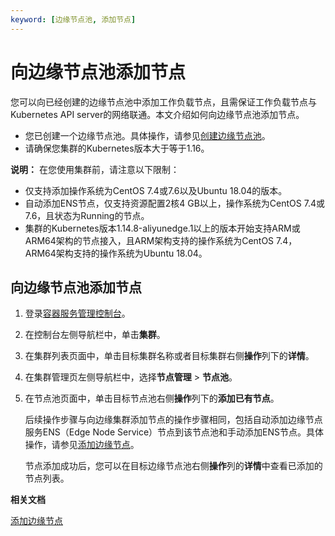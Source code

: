 ```yaml
---
keyword: [边缘节点池, 添加节点]
---
```


# 向边缘节点池添加节点

您可以向已经创建的边缘节点池中添加工作负载节点，且需保证工作负载节点与Kubernetes API server的网络联通。本文介绍如何向边缘节点池添加节点。

-   您已创建一个边缘节点池。具体操作，请参见[创建边缘节点池](/cn.zh-CN/边缘容器服务ACK@Edge用户指南/边缘单元化管理/边缘节点池管理/创建边缘节点池.md)。
-   请确保您集群的Kubernetes版本大于等于1.16。

**说明：** 在您使用集群前，请注意以下限制：

-   仅支持添加操作系统为CentOS 7.4或7.6以及Ubuntu 18.04的版本。
-   自动添加ENS节点，仅支持资源配置2核4 GB以上，操作系统为CentOS 7.4或7.6，且状态为Running的节点。
-   集群的Kubernetes版本1.14.8-aliyunedge.1以上的版本开始支持ARM或ARM64架构的节点接入，且ARM架构支持的操作系统为CentOS 7.4，ARM64架构支持的操作系统为Ubuntu 18.04。

## 向边缘节点池添加节点

1.  登录[容器服务管理控制台](https://cs.console.aliyun.com)。

2.  在控制台左侧导航栏中，单击**集群**。

3.  在集群列表页面中，单击目标集群名称或者目标集群右侧**操作**列下的**详情**。

4.  在集群管理页左侧导航栏中，选择**节点管理** \> **节点池**。

5.  在节点池页面中，单击目标节点池右侧**操作**列下的**添加已有节点**。

    后续操作步骤与向边缘集群添加节点的操作步骤相同，包括自动添加边缘节点服务ENS（Edge Node Service）节点到该节点池和手动添加ENS节点。具体操作，请参见[添加边缘节点](/cn.zh-CN/边缘容器服务ACK@Edge用户指南/边缘节点管理/添加边缘节点.md)。

    节点添加成功后，您可以在目标边缘节点池右侧**操作**列的**详情**中查看已添加的节点列表。


**相关文档**  


[添加边缘节点](/cn.zh-CN/边缘容器服务ACK@Edge用户指南/边缘节点管理/添加边缘节点.md)

